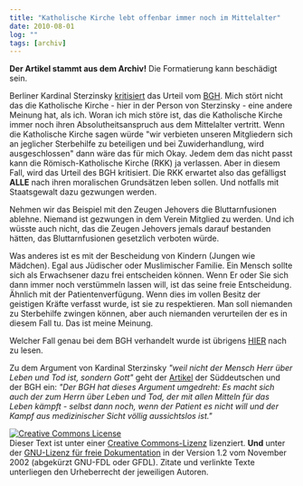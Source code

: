 ```yaml
---
title: "Katholische Kirche lebt offenbar immer noch im Mittelalter"
date: 2010-08-01
log: ""
tags: [archiv]
---
```

**Der Artikel stammt aus dem Archiv!** Die Formatierung kann beschädigt sein.

Berliner Kardinal Sterzinsky <a href="http://www.jesus.de/index.php?id=885&no_cache=1&tx_ttnews[tt_news]=169655">kritisiert</a> das Urteil vom <a href="http://www.spiegel.de/panorama/gesellschaft/0,1518,702945,00.html">BGH</a>. Mich stört nicht das die Katholische Kirche - hier in der Person von Sterzinsky - eine andere Meinung hat, als ich. Woran ich mich störe ist, das die Katholische Kirche immer noch ihren Absolutheitsanspruch aus dem Mittelalter vertritt.  Wenn die Katholische Kirche sagen würde "wir verbieten unseren Mitgliedern sich an jeglicher Sterbehilfe zu beteiligen und bei Zuwiderhandlung,  wird ausgeschlossen" dann wäre das für mich Okay. Jedem dem das nicht passt kann die Römisch-Katholische Kirche (RKK)  ja verlassen. Aber in diesem Fall, wird das Urteil des BGH kritisiert. Die RKK erwartet also das gefälligst **ALLE** nach ihren moralischen Grundsätzen leben sollen. Und notfalls mit Staatsgewalt dazu gezwungen werden. 

Nehmen wir das Beispiel mit den Zeugen Jehovers die Bluttarnfusionen ablehne. Niemand ist gezwungen in dem Verein Mitglied zu werden. Und ich wüsste auch nicht, das die Zeugen Jehovers jemals darauf bestanden hätten, das Bluttarnfusionen gesetzlich verboten würde. 

Was anderes ist es mit der Bescheidung von Kindern (Jungen wie Mädchen). Egal aus Jüdischer oder Muslimischer Familie. Ein Mensch sollte sich als Erwachsener dazu frei entscheiden können. Wenn Er oder Sie sich dann immer noch verstümmeln lassen will, ist das seine freie Entscheidung. Ähnlich mit der Patientenverfügung. Wenn dies im vollen Besitz der geistigen Kräfte verfasst wurde, ist sie zu respektieren.  Man soll niemanden zu Sterbehilfe zwingen können, aber auch niemanden verurteilen der es in diesem Fall tu. Das ist meine Meinung.

Welcher Fall genau bei dem BGH verhandelt wurde ist übrigens <a href="http://www.spiegel.de/panorama/gesellschaft/0,1518,698069,00.html">HIER</a> nach zu lesen.

Zu dem Argument von  Kardinal Sterzinsky <i>"weil nicht der Mensch Herr über Leben und Tod ist, sondern Gott"</i> geht der <a href="http://www.sueddeutsche.de/leben/kommentar-urteil-zur-sterbehilfe-sterben-und-sterben-lassen-1.965721">Artikel</a> der Süddeutschen und der BGH ein:
<i>"Der BGH hat dieses Argument umgedreht: Es macht sich auch der zum Herrn über Leben und Tod, der mit allen Mitteln für das Leben kämpft - selbst dann noch, wenn der Patient es nicht will und der Kampf aus medizinischer Sicht völlig aussichtslos ist."</i>



<a rel="license" href="http://creativecommons.org/licenses/by-sa/3.0/de/"><img alt="Creative Commons License" style="border-width: 0pt;" src="http://i.creativecommons.org/l/by-sa/3.0/de/88x31.png" /></a><br />
Dieser <span xmlns:dc="http://purl.org/dc/elements/1.1/" href="http://purl.org/dc/dcmitype/Text" rel="dc:type">Text</span> ist unter einer <a rel="license" href="http://creativecommons.org/licenses/by-sa/3.0/de/">Creative Commons-Lizenz</a> lizenziert. **Und** unter der <a href="http://de.wikipedia.org/wiki/GFDL">GNU-Lizenz f&uuml;r freie Dokumentation</a> in der Version 1.2 vom November 2002 (abgek&uuml;rzt GNU-FDL oder GFDL). Zitate und verlinkte Texte unterliegen den Urheberrecht der jeweiligen Autoren.
 
